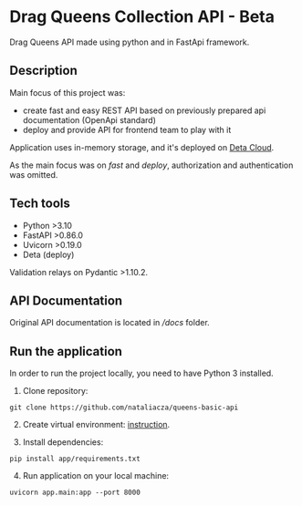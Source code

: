 # Drag Queens Collection API - Beta

Drag Queens API made using python and in FastApi framework.

## Description

Main focus of this project was:
- create fast and easy REST API based on previously prepared api documentation (OpenApi standard)
- deploy and provide API for frontend team to play with it

Application uses in-memory storage, and it's deployed on [Deta Cloud](https://www.deta.sh/).

As the main focus was on <i>fast</i> and <i>deploy</i>, authorization and authentication was omitted.

## Tech tools
- Python >3.10
- FastAPI >0.86.0
- Uvicorn >0.19.0
- Deta (deploy)

Validation relays on Pydantic >1.10.2.

## API Documentation

Original API documentation is located in <i>/docs</i> folder. 

## Run the application

In order to run the project locally, you need to have Python 3 installed.

1. Clone repository:
```
git clone https://github.com/nataliacza/queens-basic-api
```

2. Create virtual environment: [instruction](https://www.freecodecamp.org/news/how-to-setup-virtual-environments-in-python/).

3. Install dependencies:
```
pip install app/requirements.txt
```

4. Run application on your local machine:
```
uvicorn app.main:app --port 8000
```

